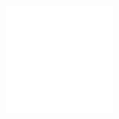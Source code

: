 <div align="center">
  <a href="https://www.linkedin.com/in/guibesb">
    <img src="logo_blink.gif" alt="linkedin" width="250" />
  </a>
</div>